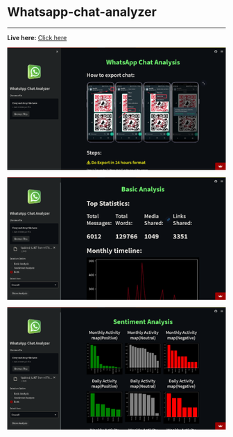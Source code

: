 # Whatsapp-chat-analyzer
---
**Live here:** [Click here](https://whats-chat-analyzer-dhiraj-sahani.streamlit.app/)



![1683383201374](image/README/1683383201374.png)

![1683383337149](image/README/1683383337149.png)

![1683383371403](image/README/1683383371403.png)